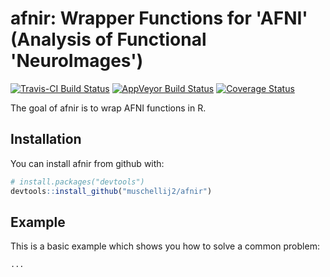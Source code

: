 # afnir: Wrapper Functions for 'AFNI' (Analysis of Functional 'NeuroImages')

[![Travis-CI Build Status](https://travis-ci.org/muschellij2/afnir.svg?branch=master)](https://travis-ci.org/muschellij2/afnir)
[![AppVeyor Build Status](https://ci.appveyor.com/api/projects/status/github/muschellij2/afnir?branch=master&svg=true)](https://ci.appveyor.com/project/muschellij2/afnir)
[![Coverage Status](https://img.shields.io/coveralls/muschellij2/afnir.svg)](https://coveralls.io/r/muschellij2/afnir?branch=master)

The goal of afnir is to wrap AFNI functions in R.

## Installation

You can install afnir from github with:

```R
# install.packages("devtools")
devtools::install_github("muschellij2/afnir")
```

## Example

This is a basic example which shows you how to solve a common problem:

```R
...
```
